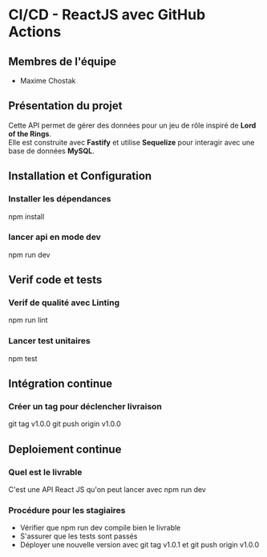 # CI/CD - ReactJS avec GitHub Actions

## Membres de l'équipe
- Maxime Chostak

## Présentation du projet  

Cette API permet de gérer des données pour un jeu de rôle inspiré de **Lord of the Rings**.  
Elle est construite avec **Fastify** et utilise **Sequelize** pour interagir avec une base de données **MySQL**.  

## Installation et Configuration  

### Installer les dépendances 
npm install

### lancer api en mode dev
npm run dev

## Verif code et tests

### Verif de qualité avec Linting
npm run lint

### Lancer test unitaires

npm test

## Intégration continue

### Créer un tag pour déclencher livraison 

git tag v1.0.0
git push origin v1.0.0

## Deploiement continue

### Quel est le livrable

C'est une API React JS qu'on peut lancer avec npm run dev

### Procédure pour les stagiaires 

- Vérifier que npm run dev compile bien le livrable
- S'assurer que les tests sont passés
- Déployer une nouvelle version avec git tag v1.0.1  et git push origin v1.0.0


